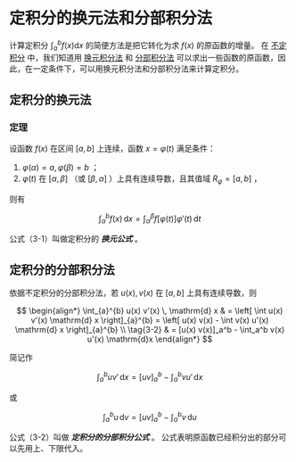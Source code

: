 # 定积分的换元法和分部积分法

计算定积分 $\int_a^b f(x) \mathrm{d} x$ 的简便方法是把它转化为求 $f(x)$ 的原函数的增量。
在 [不定积分](../01-不定积分/01-不定积分的概念与性质.md) 中，我们知道用
[换元积分法](../01-不定积分/02-换元积分法.md) 和 [分部积分法](../01-不定积分/03-分部积分法.md)
可以求出一些函数的原函数，因此，在一定条件下，可以用换元积分法和分部积分法来计算定积分。

## 定积分的换元法

### 定理

设函数 $f(x)$ 在区间 $[a, b]$ 上连续，函数 $x=\varphi(t)$ 满足条件：

1. $\varphi(\alpha) = a, \varphi(\beta) = b$ ；
2. $\varphi(t)$ 在 $[\alpha, \beta]$ （或 $[\beta, \alpha]$ ）上具有连续导数，且其值域 $R_{\varphi}=[a,b]$ ，

则有

$$
\tag{3-1}
\int_{a}^{b} f(x) \, \mathrm{d} x = \int_{\alpha}^{\beta} f[\varphi(t)] \varphi'(t) \, \mathrm{d} t
$$

公式（3-1）叫做定积分的 ***换元公式*** 。

## 定积分的分部积分法

依据不定积分的分部积分法，若 $u(x), v(x)$ 在 $[a, b]$ 上具有连续导数，则

$$
\begin{align*}
    \int_{a}^{b} u(x) v'(x) \, \mathrm{d} x
    & = \left[ \int u(x) v'(x) \mathrm{d} x \right]_{a}^{b}
    = \left[ u(x) v(x) - \int v(x) u'(x) \mathrm{d} x \right]_{a}^{b} \\
    \tag{3-2} & = [u(x) v(x)]_a^b - \int_a^b v(x) u'(x) \mathrm{d}x
\end{align*}
$$

简记作

$$
\int_a^b u v' \, \mathrm{d} x = \left[ u v \right]_a^b - \int_a^b v u' \, \mathrm{d} x
$$

或

$$
\int_a^b u \, \mathrm{d} v = \left[ u v \right]_a^b - \int_a^b v \, \mathrm{d} u
$$

公式（3-2）叫做 ***定积分的分部积分公式*** 。
公式表明原函数已经积分出的部分可以先用上、下限代入。

